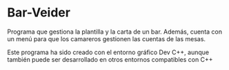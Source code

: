 # Bar-Veider
Programa que gestiona la plantilla y la carta de un bar. Además, cuenta con un menú para que los camareros gestionen las cuentas de las mesas.

Este programa ha sido creado con el entorno gráfico Dev C++, aunque también puede ser desarrollado en otros entornos compatibles con C++
